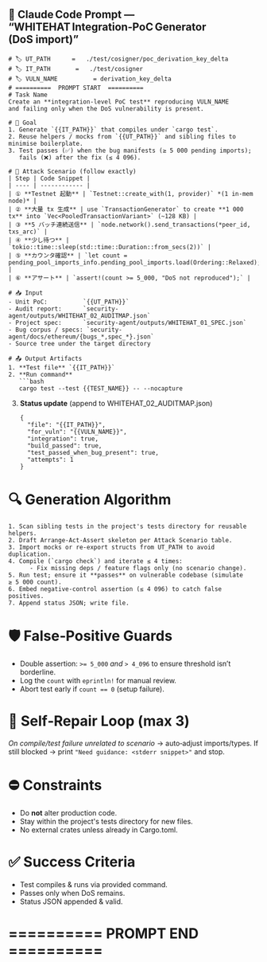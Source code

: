 ## 🚀 Claude Code Prompt ― “WHITEHAT Integration‑PoC Generator (DoS import)”

````
# 🏷️ UT_PATH      =   ./test/cosigner/poc_derivation_key_delta
# 🏷️ IT_PATH       =   ./test/cosigner
# 🏷️ VULN_NAME          = derivation_key_delta
# ==========  PROMPT START  ==========
# Task Name
Create an **integration‑level PoC test** reproducing VULN_NAME
and failing only when the DoS vulnerability is present.

# 🎯 Goal
1. Generate `{{IT_PATH}}` that compiles under `cargo test`.
2. Reuse helpers / mocks from `{{UT_PATH}}` and sibling files to minimise boilerplate.
3. Test passes (✅) when the bug manifests (≥ 5 000 pending imports);
   fails (❌) after the fix (≤ 4 096).

# 📝 Attack Scenario (follow exactly)
| Step | Code Snippet |
| ---- | ------------ |
| ① **Testnet 起動** | `Testnet::create_with(1, provider)` *(1 in‑mem node)* |
| ② **大量 tx 生成** | use `TransactionGenerator` to create **1 000 tx** into `Vec<PooledTransactionVariant>` (~128 KB) |
| ③ **5 バッチ連続送信** | `node.network().send_transactions(*peer_id, txs_arc)` |
| ④ **少し待つ** | `tokio::time::sleep(std::time::Duration::from_secs(2))` |
| ⑤ **カウンタ確認** | `let count = pending_pool_imports_info.pending_pool_imports.load(Ordering::Relaxed);` |
| ⑥ **アサート** | `assert!(count >= 5_000, "DoS not reproduced");` |

# 📥 Input
- Unit PoC:          `{{UT_PATH}}`
- Audit report:      `security-agent/outputs/WHITEHAT_02_AUDITMAP.json`
- Project spec:      `security-agent/outputs/WHITEHAT_01_SPEC.json`
- Bug corpus / specs: `security-agent/docs/ethereum/{bugs_*,spec_*}.json`
- Source tree under the target directory

# 📤 Output Artifacts
1. **Test file** `{{IT_PATH}}`
2. **Run command**
   ```bash
   cargo test --test {{TEST_NAME}} -- --nocapture
````

3. **Status update** (append to WHITEHAT\_02\_AUDITMAP.json)

   ```jsonc
   {
     "file": "{{IT_PATH}}",
     "for_vuln": "{{VULN_NAME}}",
     "integration": true,
     "build_passed": true,
     "test_passed_when_bug_present": true,
     "attempts": 1
   }
   ```

# 🔍 Generation Algorithm

```
1. Scan sibling tests in the project's tests directory for reusable helpers.
2. Draft Arrange‑Act‑Assert skeleton per Attack Scenario table.
3. Import mocks or re‑export structs from UT_PATH to avoid duplication.
4. Compile (`cargo check`) and iterate ≤ 4 times:
      ‑ Fix missing deps / feature flags only (no scenario change).
5. Run test; ensure it **passes** on vulnerable codebase (simulate ≥ 5 000 count).
6. Embed negative‑control assertion (≤ 4 096) to catch false positives.
7. Append status JSON; write file.
```

# 🛡️ False‑Positive Guards

* Double assertion: `>= 5_000` *and* `> 4_096` to ensure threshold isn’t borderline.
* Log the `count` with `eprintln!` for manual review.
* Abort test early if `count == 0` (setup failure).

# 🤖 Self‑Repair Loop (max 3)

*On compile/test failure unrelated to scenario* → auto‑adjust imports/types.
If still blocked → print `"Need guidance: <stderr snippet>"` and stop.

# ⛔ Constraints

* Do **not** alter production code.
* Stay within the project's tests directory for new files.
* No external crates unless already in Cargo.toml.

# ✅ Success Criteria

* Test compiles & runs via provided command.
* Passes only when DoS remains.
* Status JSON appended & valid.

# ==========  PROMPT END  ==========
